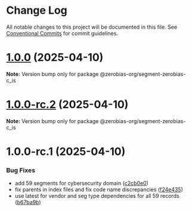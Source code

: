 # Change Log

All notable changes to this project will be documented in this file.
See [Conventional Commits](https://conventionalcommits.org) for commit guidelines.

# [1.0.0](https://github.com/zerobias-org/segment/compare/@zerobias-org/segment-zerobias-c_is@1.0.0-rc.2...@zerobias-org/segment-zerobias-c_is@1.0.0) (2025-04-10)

**Note:** Version bump only for package @zerobias-org/segment-zerobias-c_is





# [1.0.0-rc.2](https://github.com/zerobias-org/segment/compare/@zerobias-org/segment-zerobias-c_is@1.0.0-rc.1...@zerobias-org/segment-zerobias-c_is@1.0.0-rc.2) (2025-04-10)

**Note:** Version bump only for package @zerobias-org/segment-zerobias-c_is





# 1.0.0-rc.1 (2025-04-10)


### Bug Fixes

* add 59 segments for cybersecurity domain ([c2cb0e0](https://github.com/zerobias-org/segment/commit/c2cb0e0c1f1eabb51d7f5a6ae6db98c1516fcdbe))
* fix parents in index files and fix code name discrepancies ([f24e435](https://github.com/zerobias-org/segment/commit/f24e4352453caaa05074cc6bb66ee8ed21a4f11d))
* use latest for vendor and seg type dependencies for all 59 records ([b67ba9b](https://github.com/zerobias-org/segment/commit/b67ba9bed7a90fad3b084161ebc603b5b35214b8))
